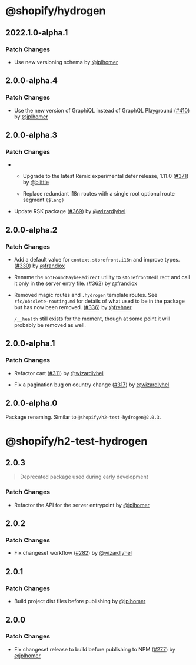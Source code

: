 # @shopify/hydrogen

## 2022.1.0-alpha.1

### Patch Changes

- Use new versioning schema by [@jplhomer](https://github.com/jplhomer)

## 2.0.0-alpha.4

### Patch Changes

- Use the new version of GraphiQL instead of GraphQL Playground ([#410](https://github.com/Shopify/h2/pull/410)) by [@jplhomer](https://github.com/jplhomer)

## 2.0.0-alpha.3

### Patch Changes

- - Upgrade to the latest Remix experimental defer release, 1.11.0 ([#371](https://github.com/Shopify/h2/pull/371)) by [@blittle](https://github.com/blittle)

  - Replace redundant i18n routes with a single root optional route segment `($lang)`

- Update RSK package ([#369](https://github.com/Shopify/h2/pull/369)) by [@wizardlyhel](https://github.com/wizardlyhel)

## 2.0.0-alpha.2

### Patch Changes

- Add a default value for `context.storefront.i18n` and improve types. ([#330](https://github.com/Shopify/h2/pull/330)) by [@frandiox](https://github.com/frandiox)

- Rename the `notFoundMaybeRedirect` utility to `storefrontRedirect` and call it only in the server entry file. ([#362](https://github.com/Shopify/h2/pull/362)) by [@frandiox](https://github.com/frandiox)

- Removed magic routes and `.hydrogen` template routes. See `rfc/obsolete-routing.md` for details of what used to be in the package but has now been removed. ([#336](https://github.com/Shopify/h2/pull/336)) by [@frehner](https://github.com/frehner)

  `/__health` still exists for the moment, though at some point it will probably be removed as well.

## 2.0.0-alpha.1

### Patch Changes

- Refactor cart ([#311](https://github.com/Shopify/h2/pull/311)) by [@wizardlyhel](https://github.com/wizardlyhel)

- Fix a pagination bug on country change ([#317](https://github.com/Shopify/h2/pull/317)) by [@wizardlyhel](https://github.com/wizardlyhel)

## 2.0.0-alpha.0

Package renaming. Similar to `@shopify/h2-test-hydrogen@2.0.3`.

# @shopify/h2-test-hydrogen

## 2.0.3

> Deprecated package used during early development

### Patch Changes

- Refactor the API for the server entrypoint by [@jplhomer](https://github.com/jplhomer)

## 2.0.2

### Patch Changes

- Fix changeset workflow ([#282](https://github.com/Shopify/h2/pull/282)) by [@wizardlyhel](https://github.com/wizardlyhel)

## 2.0.1

### Patch Changes

- Build project dist files before publishing by [@jplhomer](https://github.com/jplhomer)

## 2.0.0

### Patch Changes

- Fix changeset release to build before publishing to NPM ([#277](https://github.com/Shopify/h2/pull/277)) by [@jplhomer](https://github.com/jplhomer)
